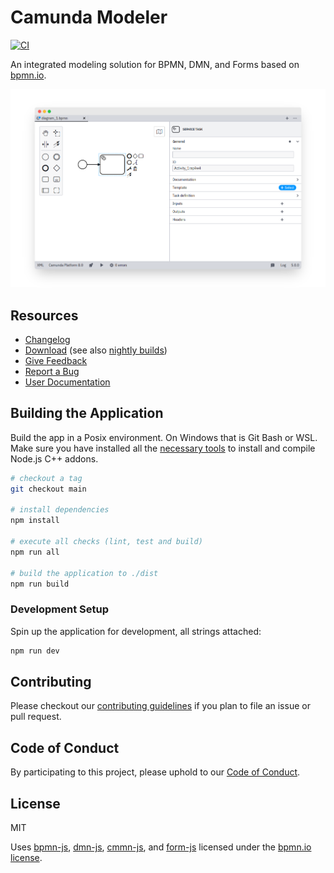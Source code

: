 # Camunda Modeler

[![CI](https://github.com/camunda/camunda-modeler/actions/workflows/CI.yml/badge.svg)](https://github.com/camunda/camunda-modeler/actions/workflows/CI.yml)

An integrated modeling solution for BPMN, DMN, and Forms based on [bpmn.io](http://bpmn.io).

![Camunda Modeler](resources/screenshot.png)

## Resources

* [Changelog](./CHANGELOG.md)
* [Download](https://camunda.com/download/modeler/) (see also [nightly builds](https://downloads.camunda.cloud/release/camunda-modeler/nightly/))
* [Give Feedback](https://forum.camunda.io/c/modeler/)
* [Report a Bug](https://github.com/camunda/camunda-modeler/issues)
* [User Documentation](https://docs.camunda.io/docs/components/modeler/desktop-modeler/)

## Building the Application

Build the app in a Posix environment. On Windows that is Git Bash or WSL. Make sure you have installed all the [necessary tools](https://github.com/nodejs/node-gyp#installation) to install and compile Node.js C++ addons.

```sh
# checkout a tag
git checkout main

# install dependencies
npm install

# execute all checks (lint, test and build)
npm run all

# build the application to ./dist
npm run build
```

### Development Setup

Spin up the application for development, all strings attached:

```sh
npm run dev
```

## Contributing

Please checkout our [contributing guidelines](./.github/CONTRIBUTING.md) if you plan to
file an issue or pull request.

## Code of Conduct

By participating to this project, please uphold to our [Code of Conduct](https://github.com/camunda/.github/blob/main/.github/CODE_OF_CONDUCT.md).

## License

MIT

Uses [bpmn-js](https://github.com/bpmn-io/bpmn-js), [dmn-js](https://github.com/bpmn-io/dmn-js), [cmmn-js](https://github.com/bpmn-io/cmmn-js), and [form-js](https://github.com/bpmn-io/form-js) licensed under the [bpmn.io license](http://bpmn.io/license).
